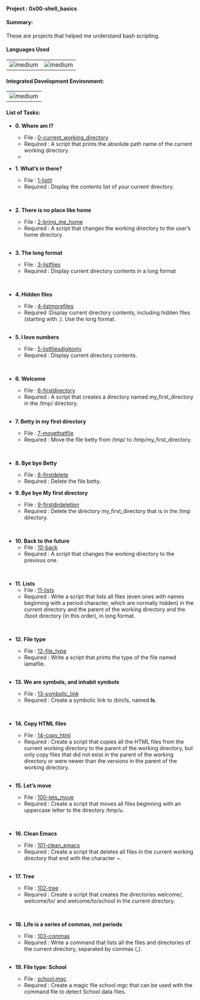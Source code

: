 <h4>Project : 0x00-shell_basics</h4>
<h4>Summary: </h4>
These are projects that helped me understand bash scripting.

<h4>Languages Used</h4>
<table>
  <tr>
    <td><img alt="medium" src="https://img.shields.io/badge/Shell_Script-121011?style=for-the-badge&logo=gnu-bash&logoColor=white"></td>
    <td><img alt="medium" src="https://img.shields.io/badge/Markdown-000000?style=for-the-badge&logo=markdown&logoColor=white"></td>
  </tr>
</table>

<h4>Integrated Development Environment:</h4>
<table>
  <tr>
<td><img alt="medium" src="https://img.shields.io/badge/Emacs-%237F5AB6.svg?&style=for-the-badge&logo=gnu-emacs&logoColor=white"></td>
  </tr>
</table>
  
  <h4>List of Tasks:</h4>

* **0. Where am I?**
  * File : [0-current_working_directory](./0-current_working_directory)
  * Required : A script that prints the absolute path name of the current working directory.
  * <br> 
 
* **1. What’s in there?**
  * File : [1-listit](./1-listit)
  * Required : Display the contents list of your current directory.
 <br>  
 
* **2. There is no place like home**
  * File : [2-bring_me_home](./2-bring_me_home)
  * Required : A script that changes the working directory to the user’s home directory.
   <br>   
   
* **3. The long format**
  * File : [3-listfiles](./3-listfiles)
  * Required : Display current directory contents in a long format
 <br> 
 
* **4. Hidden files**
  * File : [4-listmorefiles](./4-listmorefiles)
  * Required :Display current directory contents, including hidden files (starting with .). Use the long format.
   <br>   
   
* **5. I love numbers**
  * File : [5-listfilesdigitonly](./5-listfilesdigitonly)
  * Required : Display current directory contents.
 <br> 
 
* **6. Welcome**
  * File : [6-firstdirectory](./6-firstdirectory)
  * Required : A script that creates a directory named my_first_directory in the /tmp/ directory.
   <br>   
   
* **7. Betty in my first directory**
  * File : [7-movethatfile](./7-movethatfile)
  * Required : Move the file betty from /tmp/ to /tmp/my_first_directory.
 <br> 
 
* **8. Bye bye Betty**
  * File : [8-firstdelete](./8-firstdelete)
  * Required : Delete the file betty.
    <br>    
    
* **9. Bye bye My first directory**
  * File : [9-firstdirdeletion](./9-firstdirdeletion)
  * Required : Delete the directory my_first_directory that is in the /tmp directory.
 <br> 
 
* **10. Back to the future**
  * File : [10-back](./10-back)
  * Required : A script that changes the working directory to the previous one.
 <br> 
 
* **11. Lists**
  * File : [11-lists](./11-lists)
  * Required : Write a script that lists all files (even ones with names beginning with a period character, which are normally hidden) in the current directory and the parent of the working directory and the /boot directory (in this order), in long format.
 <br> 
 
* **12. File type**
  * File : [12-file_type](./12-file_type)
  * Required : Write a script that prints the type of the file named iamafile.
  <br>  
  
* **13. We are symbols, and inhabit symbols**
  * File : [13-symbolic_link](./13-symbolic_link)
  * Required : Create a symbolic link to /bin/ls, named __ls__.
 <br> 
 
* **14. Copy HTML files**
  * File : [14-copy_html](./14-copy_html)
  * Required : Create a script that copies all the HTML files from the current working directory to the parent of the working directory, but only copy files that did not exist in the parent of the working directory or were newer than the versions in the parent of the working directory.
   <br>   
   
* **15. Let’s move**
  * File : [100-lets_move](./100-lets_move)
  * Required : Create a script that moves all files beginning with an uppercase letter to the directory /tmp/u.
 <br> 
 
* **16. Clean Emacs**
  * File : [101-clean_emacs](./101-clean_emacs)
  * Required : Create a script that deletes all files in the current working directory that end with the character ~.
  <br>  
  
* **17. Tree**
  * File : [102-tree](./102-tree)
  * Required : Create a script that creates the directories welcome/, welcome/to/ and welcome/to/school in the current directory.
 <br> 
 
* **18. Life is a series of commas, not periods**
  * File : [103-commas](./103-commas)
  * Required : Write a command that lists all the files and directories of the current directory, separated by commas (,).
  <br>  
  
* **19. File type: School**
  * File : [school.mgc](./school.mgc)
  * Required : Create a magic file school.mgc that can be used with the command file to detect School data files.
 <br>
